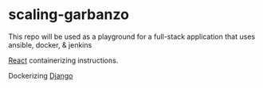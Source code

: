 # scaling-garbanzo
This repo will be used as a playground for a full-stack application that uses ansible, docker, &amp; jenkins

[React](https://mherman.org/blog/dockerizing-a-react-app/) containerizing instructions.

Dockerizing [Django](https://semaphoreci.com/community/tutorials/dockerizing-a-python-django-web-application)